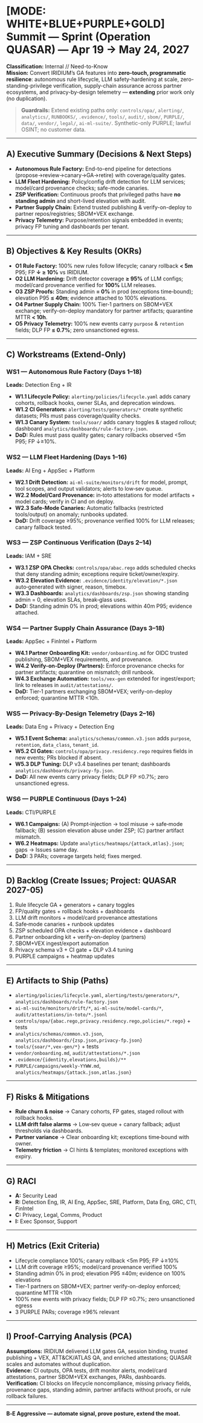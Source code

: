 # [MODE: WHITE+BLUE+PURPLE+GOLD] Summit — Sprint (Operation **QUASAR**) — **Apr 19 → May 24, 2027**

**Classification:** Internal // Need-to-Know  
**Mission:** Convert IRIDIUM’s GA features into **zero‑touch, programmatic resilience**: autonomous rule lifecycle, LLM safety-hardening at scale, zero-standing-privilege verification, supply-chain assurance across partner ecosystems, and privacy-by-design telemetry — **extending** prior work only (no duplication).

> **Guardrails:** Extend existing paths only: `controls/opa/`, `alerting/`, `analytics/`, `RUNBOOKS/`, `.evidence/`, `tools/`, `audit/`, `sbom/`, `PURPLE/`, `data/`, `vendor/`, `legal/`, `ai-ml-suite/`. Synthetic-only PURPLE; lawful OSINT; no customer data.

---

## A) Executive Summary (Decisions & Next Steps)
- **Autonomous Rule Factory:** End-to-end pipeline for detections (propose→review→canary→GA→retire) with coverage/quality gates.
- **LLM Fleet Hardening:** Policy/config drift detection for LLM services; model/card provenance checks; safe-mode canaries.
- **ZSP Verification:** Continuous proofs that privileged paths have **no standing admin** and short-lived elevation with audit.
- **Partner Supply Chain:** Extend trusted publishing & verify-on-deploy to partner repos/registries; SBOM+VEX exchange.
- **Privacy Telemetry:** Purpose/retention signals embedded in events; privacy FP tuning and dashboards per tenant.

---

## B) Objectives & Key Results (OKRs)
- **O1 Rule Factory:** 100% new rules follow lifecycle; canary rollback **< 5m** P95; FP **↓ ≥ 10%** vs IRIDIUM.
- **O2 LLM Hardening:** Drift detector coverage **≥ 95%** of LLM configs; model/card provenance verified for **100%** LLM releases.
- **O3 ZSP Proofs:** Standing admin **= 0%** in prod (exceptions time‑bound); elevation P95 **≤ 40m**; evidence attached to 100% elevations.
- **O4 Partner Supply Chain:** 100% Tier‑1 partners on SBOM+VEX exchange; verify-on-deploy mandatory for partner artifacts; quarantine MTTR **< 10h**.
- **O5 Privacy Telemetry:** 100% new events carry `purpose` & `retention` fields; DLP FP **≤ 0.7%**; zero unsanctioned egress.

---

## C) Workstreams (Extend-Only)
### WS1 — Autonomous Rule Factory (Days 1–18)
**Leads:** Detection Eng + IR
- **W1.1 Lifecycle Policy:** `alerting/policies/lifecycle.yaml` adds canary cohorts, rollback hooks, owner SLAs, and deprecation windows.
- **W1.2 CI Generators:** `alerting/tests/generators/*` create synthetic datasets; PRs must pass coverage/quality checks.
- **W1.3 Canary System:** `tools/soar/` adds canary toggles & staged rollout; dashboard `analytics/dashboards/rule-factory.json`.
- **DoD:** Rules must pass quality gates; canary rollbacks observed <5m P95; FP ↓≥10%.

### WS2 — LLM Fleet Hardening (Days 1–16)
**Leads:** AI Eng + AppSec + Platform
- **W2.1 Drift Detection:** `ai-ml-suite/monitors/drift` for model, prompt, tool scopes, and output validators; alerts to low‑sev queue.
- **W2.2 Model/Card Provenance:** in‑toto attestations for model artifacts + model cards; verify in CI and on deploy.
- **W2.3 Safe-Mode Canaries:** Automatic fallbacks (restricted tools/output) on anomaly; runbooks updated.
- **DoD:** Drift coverage ≥95%; provenance verified 100% for LLM releases; canary fallback tested.

### WS3 — ZSP Continuous Verification (Days 2–14)
**Leads:** IAM + SRE
- **W3.1 ZSP OPA Checks:** `controls/opa/abac.rego` adds scheduled checks that deny standing admin; exceptions require ticket/owner/expiry.
- **W3.2 Elevation Evidence:** `.evidence/identity/elevation/*.json` auto‑generated with signer, reason, timebox.
- **W3.3 Dashboards:** `analytics/dashboards/zsp.json` showing standing admin = 0, elevation SLAs, break‑glass uses.
- **DoD:** Standing admin 0% in prod; elevations within 40m P95; evidence attached.

### WS4 — Partner Supply Chain Assurance (Days 3–18)
**Leads:** AppSec + FinIntel + Platform
- **W4.1 Partner Onboarding Kit:** `vendor/onboarding.md` for OIDC trusted publishing, SBOM+VEX requirements, and provenance.
- **W4.2 Verify-on-Deploy (Partners):** Enforce provenance checks for partner artifacts; quarantine on mismatch; drill runbook.
- **W4.3 Exchange Automation:** `tools/vex-gen` extended for ingest/export; link to releases in `audit/attestations/`.
- **DoD:** Tier‑1 partners exchanging SBOM+VEX; verify-on-deploy enforced; quarantine MTTR <10h.

### WS5 — Privacy-By-Design Telemetry (Days 2–16)
**Leads:** Data Eng + Privacy + Detection Eng
- **W5.1 Event Schema:** `analytics/schemas/common.v3.json` adds `purpose`, `retention`, `data_class`, `tenant_id`.
- **W5.2 CI Gates:** `controls/opa/privacy.residency.rego` requires fields in new events; PRs blocked if absent.
- **W5.3 DLP Tuning:** DLP v3.4 baselines per tenant; dashboards `analytics/dashboards/privacy-fp.json`.
- **DoD:** All new events carry privacy fields; DLP FP ≤0.7%; zero unsanctioned egress.

### WS6 — PURPLE Continuous (Days 1–24)
**Leads:** CTI/PURPLE
- **W6.1 Campaigns:** (A) Prompt‑injection → tool misuse → safe‑mode fallback; (B) session elevation abuse under ZSP; (C) partner artifact mismatch.
- **W6.2 Heatmaps:** Update `analytics/heatmaps/{attack,atlas}.json`; gaps → Issues same day.
- **DoD:** 3 PARs; coverage targets held; fixes merged.

---

## D) Backlog (Create Issues; Project: **QUASAR 2027-05**)
1. Rule lifecycle GA + generators + canary toggles
2. FP/quality gates + rollback hooks + dashboards
3. LLM drift monitors + model/card provenance attestations
4. Safe‑mode canaries + runbook updates
5. ZSP scheduled OPA checks + elevation evidence + dashboard
6. Partner onboarding kit + verify-on-deploy (partners)
7. SBOM+VEX ingest/export automation
8. Privacy schema v3 + CI gate + DLP v3.4 tuning
9. PURPLE campaigns + heatmap updates

---

## E) Artifacts to Ship (Paths)
- `alerting/policies/lifecycle.yaml`, `alerting/tests/generators/*`, `analytics/dashboards/rule-factory.json`
- `ai-ml-suite/monitors/drift/*`, `ai-ml-suite/model-cards/*`, `audit/attestations/in-toto/*.jsonl`
- `controls/opa/{abac.rego,privacy.residency.rego,policies/*.rego}` + tests
- `analytics/schemas/common.v3.json`, `analytics/dashboards/{zsp.json,privacy-fp.json}`
- `tools/{soar/*,vex-gen/*}` + tests
- `vendor/onboarding.md`, `audit/attestations/*.json`
- `.evidence/{identity,elevations,builds}/**`
- `PURPLE/campaigns/weekly-YYWW.md`, `analytics/heatmaps/{attack.json,atlas.json}`

---

## F) Risks & Mitigations
- **Rule churn & noise** → Canary cohorts, FP gates, staged rollout with rollback hooks.
- **LLM drift false alarms** → Low‑sev queue + canary fallback; adjust thresholds via dashboards.
- **Partner variance** → Clear onboarding kit; exceptions time‑bound with owner.
- **Telemetry friction** → CI hints & templates; monitored exceptions with expiry.

---

## G) RACI
- **A:** Security Lead  
- **R:** Detection Eng, IR, AI Eng, AppSec, SRE, Platform, Data Eng, GRC, CTI, FinIntel  
- **C:** Privacy, Legal, Comms, Product  
- **I:** Exec Sponsor, Support

---

## H) Metrics (Exit Criteria)
- Lifecycle compliance 100%; canary rollback <5m P95; FP ↓≥10%
- LLM drift coverage ≥95%; model/card provenance verified 100%
- Standing admin 0% in prod; elevation P95 ≤40m; evidence on 100% elevations
- Tier‑1 partners on SBOM+VEX; partner verify-on-deploy enforced; quarantine MTTR <10h
- 100% new events with privacy fields; DLP FP ≤0.7%; zero unsanctioned egress
- 3 PURPLE PARs; coverage ≥96% relevant

---

## I) Proof-Carrying Analysis (PCA)
**Assumptions:** IRIDIUM delivered LLM gates GA, session binding, trusted publishing + VEX, ATT&CK/ATLAS QA, and enriched attestations; QUASAR scales and automates without duplication.  
**Evidence:** CI outputs, OPA tests, drift monitor alerts, model/card attestations, partner SBOM+VEX exchanges, PARs, dashboards.  
**Verification:** CI blocks on lifecycle noncompliance, missing privacy fields, provenance gaps, standing admin, partner artifacts without proofs, or rule rollback failures.

---

**B‑E Aggressive — automate signal, prove posture, extend the moat.**


